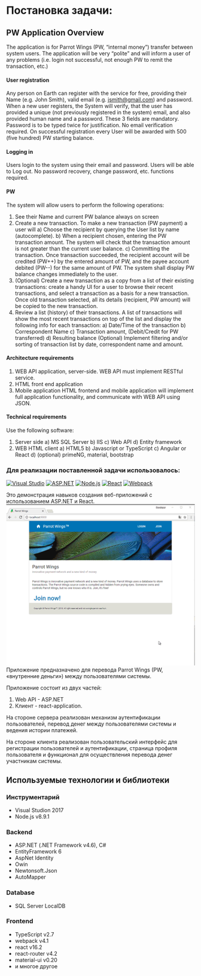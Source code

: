 # Постановка задачи:

## PW Application Overview

The application is for Parrot Wings (PW, “internal money”) transfer between system users.
The application will be very “polite” and will inform a user of any problems (i.e. login not successful, not enough PW to remit the transaction, etc.)

#### User registration 

Any person on Earth can register with the service for free, providing their Name (e.g. John Smith), valid email (e.g. jsmith@gmail.com) and password. 
When a new user registers, the System will verify, that the user has provided a unique (not previously registered in the system) email, and also provided human name and a password. These 3 fields are mandatory. Password is to be typed twice for justification. No email verification required.
On successful registration every User will be awarded with 500 (five hundred) PW starting balance.

#### Logging in

Users login to the system using their email and password.
Users will be able to Log out.
No password recovery, change password, etc. functions required.

#### PW

The system will allow users to perform the following operations:
1) See their Name and current PW balance always on screen
2) Create a new transaction. To make a new transaction (PW payment) a user will
a) Choose the recipient by querying the  User list by name (autocomplete). 
b) When a recipient chosen, entering the PW transaction amount. The system will check that the transaction amount is not greater than the current user balance.
c) Committing the transaction. Once transaction succeeded, the recipient account will be credited (PW++) by the entered amount of PW, and the payee account debited (PW--) for the same amount of PW. The system shall display PW balance changes immediately to the user.
3) (Optional) Create a new transaction as a copy from a list of their existing transactions: create a handy UI for a user to browse their recent transactions, and select a transaction as a basis for a new transaction. Once old transaction selected, all its details (recipient, PW amount) will be copied to the new transaction.
4) Review a list (history) of their transactions. A list of transactions will show the most recent transactions on top of the list and display the following info for each transaction:
a) Date/Time of the transaction
b) Correspondent Name
c) Transaction amount, (Debit/Credit  for PW transferred)
d) Resulting balance
(Optional) Implement filtering and/or sorting of transaction list by date, correspondent name and amount.

#### Architecture requirements

1) WEB API application, server-side.
WEB API must implement RESTful service.
2) HTML front end application
3) Mobile application
HTML frontend and mobile application will implement full application functionality, and communicate with WEB API using JSON.

#### Technical requirements

Use the following software:
1) Server side
a) MS SQL Server
b) IIS
c) Web API
d) Entity framework 
2) WEB HTML client
a) HTML5
b) Javascript or TypeScript
c) Angular or React
d) (optional) primeNG, material, bootstrap

### Для реализации поставленной задачи использовалось:
[![Visual Studio](https://img.shields.io/badge/Visual%20Studio-2017-68217a.svg?style=flat)](https://www.visualstudio.com/) [![ASP.NET](https://img.shields.io/badge/ASP.NET-v4.6-616ab7.svg?style=flat)](https://www.asp.net) [![Node.js](https://img.shields.io/badge/Node.JS-v8.9-brightgreen.svg?style=flat)](https://nodejs.org/) [![React](https://img.shields.io/badge/React-v16.2-61dafb.svg?style=flat)](https://reactjs.org) [![Webpack](https://img.shields.io/badge/Webpack-v4.1-1D78C1.svg?style=flat)](https://webpack.js.org)

Это демонстрация навыков создания веб-приложений с использованием ASP.NET и React.
![Preview](preview.gif)
Приложение предназначено для перевода Parrot Wings (PW, «внутренние деньги») между пользователями системы.

Приложение состоит из двух частей:

1. Web API - ASP.NET
2. Клиент - react-application.

На стороне сервера реализован механизм аутентификации пользователей, перевод денег между пользователями системы и ведения истории платежей.

На стороне клиента реализован пользовательский интерфейс для регистрации пользователей и аутентификации, страница профиля пользователя и функционал для осуществления перевода денег участникам системы.

## Используемые технологии и библиотеки

### Инструментарий
* Visual Studion 2017
* Node.js v8.9.1

### Backend

* ASP.NET (.NET Framework v4.6), C#
* EntityFramework 6
* AspNet Identity
* Owin
* Newtonsoft.Json
* AutoMapper

### Database

* SQL Server LocalDB

### Frontend

* TypeScript v2.7
* webpack v4.1
* react v16.2
* react-router v4.2
* material-ui v0.20
* и многое другое
